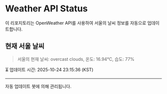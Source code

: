 
# Weather API Status

이 리포지토리는 OpenWeather API를 사용하여 서울의 날씨 정보를 자동으로 업데이트합니다.

## 현재 서울 날씨
> 서울의 현재 날씨: overcast clouds, 온도: 16.94°C, 습도: 77%

⏳ 업데이트 시간: 2025-10-24 23:15:36 (KST)

---
자동 업데이트 봇에 의해 관리됩니다.
